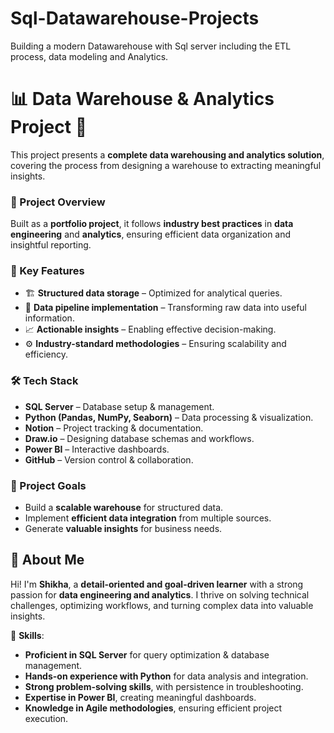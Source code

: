 # Sql-Datawarehouse-Projects
Building a modern Datawarehouse with Sql server including the ETL process, data modeling and Analytics.

# 📊 Data Warehouse & Analytics Project 🚀

This project presents a **complete data warehousing and analytics solution**, covering the process from designing a warehouse to extracting meaningful insights.

### 📌 Project Overview
Built as a **portfolio project**, it follows **industry best practices** in **data engineering** and **analytics**, ensuring efficient data organization and insightful reporting.

### 🔹 Key Features
- 🏗 **Structured data storage** – Optimized for analytical queries.
- 🔄 **Data pipeline implementation** – Transforming raw data into useful information.
- 📈 **Actionable insights** – Enabling effective decision-making.
- ⚙️ **Industry-standard methodologies** – Ensuring scalability and efficiency.

### 🛠 Tech Stack
- **SQL Server** – Database setup & management.
- **Python (Pandas, NumPy, Seaborn)** – Data processing & visualization.
- **Notion** – Project tracking & documentation.
- **Draw.io** – Designing database schemas and workflows.
- **Power BI** – Interactive dashboards.
- **GitHub** – Version control & collaboration.

### 🎯 Project Goals
- Build a **scalable warehouse** for structured data.
- Implement **efficient data integration** from multiple sources.
- Generate **valuable insights** for business needs.

## 👤 About Me
Hi! I'm **Shikha**, a **detail-oriented and goal-driven learner** with a strong passion for **data engineering and analytics**. I thrive on solving technical challenges, optimizing workflows, and turning complex data into valuable insights.

🔹 **Skills**:
- **Proficient in SQL Server** for query optimization & database management.
- **Hands-on experience with Python** for data analysis and integration.
- **Strong problem-solving skills**, with persistence in troubleshooting.
- **Expertise in Power BI**, creating meaningful dashboards.
- **Knowledge in Agile methodologies**, ensuring efficient project execution.
